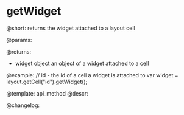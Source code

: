 getWidget
=============

@short: returns the widget attached to a layout cell


@params:


@returns:
- widget		object		an object of a widget attached to a cell


@example:
// id - the id of a cell a widget is attached to
var widget = layout.getCell("id").getWidget();


@template: api_method
@descr:





@changelog:



